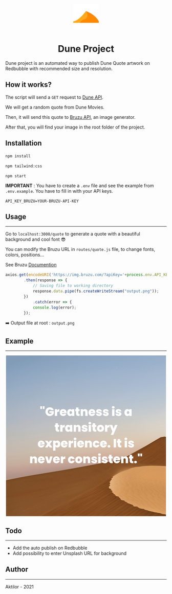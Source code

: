 <p align="center"> 
  <img src="images/dune.png" alt="Dune Project Logo" width="80px" height="80px">
</p>
<h1 align="center">Dune Project</h1>

Dune project is an automated way to publish Dune Quote artwork on Redbubble with recommended size and resolution.


## How it works?
The script will send a `GET` request to [Dune API](https://github.com/ywalia01/dune-api).

We will get a random quote from Dune Movies.

Then, it will send this quote to [Bruzu API](https://docs.bruzu.com/), an image generator.

After that, you will find your image in the root folder of the project.


## Installation

```npm install```

```npm tailwind:css```

```npm start```

**IMPORTANT** : You have to create a `.env` file and see the example from `.env.example`. You have to fill in with your API keys. 

```
API_KEY_BRUZU=YOUR-BRUZU-API-KEY
```


## Usage
---

Go to `localhost:3000/quote` to generate a quote with a beautiful background and cool font 😎

You can modify the Bruzu URL in `routes/quote.js` file, to change fonts, colors, positions...

See Bruzu [Documention](https://docs.bruzu.com/)

```js
axios.get(encodeURI('https://img.bruzu.com/?apiKey='+process.env.API_KEY_BRUZU+'&backgroundImage=https://source.unsplash.com/zuueig1w8WI/7632x6480&h=6480&w=7632&a.text=' + quote + '&a.color=white&a.fontFamily=Poppins&a.fontWeight=800&a.width=7632&a.fs=375&a.ta=center'), {responseType: "stream"} )  
        .then(response => {  
            // Saving file to working directory  
            response.data.pipe(fs.createWriteStream("output.png"));  
        })  
            .catch(error => {  
            console.log(error);  
        }); 
```

➡️ Output file at root : `output.png`


## Example
---
<p align="center"> 
  <img src="images/output.png" alt="Dune Project Example" width="500px">
</p>

## Todo
---
* Add the auto publish on Redbubble
* Add possibility to enter Unsplash URL for background


## Author
---
Aktilor - 2021